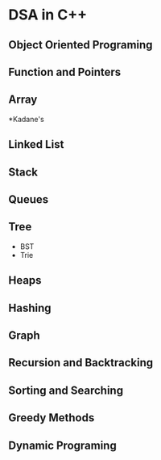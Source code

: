 # DSA in C++
## Object Oriented Programing
## Function and Pointers
## Array
*Kadane's
## Linked List
## Stack
## Queues
## Tree
* BST 
* Trie
## Heaps
## Hashing
## Graph
## Recursion and Backtracking
## Sorting and Searching
## Greedy Methods
## Dynamic Programing
